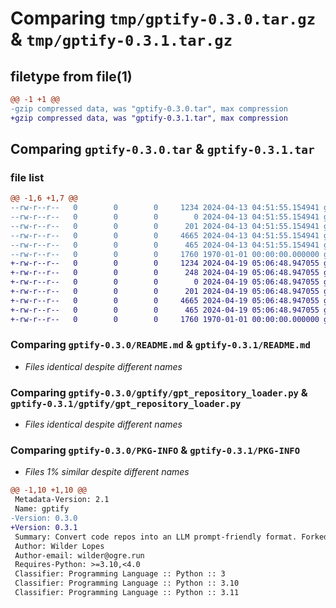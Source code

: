 # Comparing `tmp/gptify-0.3.0.tar.gz` & `tmp/gptify-0.3.1.tar.gz`

## filetype from file(1)

```diff
@@ -1 +1 @@
-gzip compressed data, was "gptify-0.3.0.tar", max compression
+gzip compressed data, was "gptify-0.3.1.tar", max compression
```

## Comparing `gptify-0.3.0.tar` & `gptify-0.3.1.tar`

### file list

```diff
@@ -1,6 +1,7 @@
--rw-r--r--   0        0        0     1234 2024-04-13 04:51:55.154941 gptify-0.3.0/README.md
--rw-r--r--   0        0        0        0 2024-04-13 04:51:55.154941 gptify-0.3.0/gptify/__init__.py
--rw-r--r--   0        0        0      201 2024-04-13 04:51:55.154941 gptify-0.3.0/gptify/cli.py
--rw-r--r--   0        0        0     4665 2024-04-13 04:51:55.154941 gptify-0.3.0/gptify/gpt_repository_loader.py
--rw-r--r--   0        0        0      465 2024-04-13 04:51:55.154941 gptify-0.3.0/pyproject.toml
--rw-r--r--   0        0        0     1760 1970-01-01 00:00:00.000000 gptify-0.3.0/PKG-INFO
+-rw-r--r--   0        0        0     1234 2024-04-19 05:06:48.947055 gptify-0.3.1/README.md
+-rw-r--r--   0        0        0      248 2024-04-19 05:06:48.947055 gptify-0.3.1/gptify/.gptignore
+-rw-r--r--   0        0        0        0 2024-04-19 05:06:48.947055 gptify-0.3.1/gptify/__init__.py
+-rw-r--r--   0        0        0      201 2024-04-19 05:06:48.947055 gptify-0.3.1/gptify/cli.py
+-rw-r--r--   0        0        0     4665 2024-04-19 05:06:48.947055 gptify-0.3.1/gptify/gpt_repository_loader.py
+-rw-r--r--   0        0        0      465 2024-04-19 05:06:48.947055 gptify-0.3.1/pyproject.toml
+-rw-r--r--   0        0        0     1760 1970-01-01 00:00:00.000000 gptify-0.3.1/PKG-INFO
```

### Comparing `gptify-0.3.0/README.md` & `gptify-0.3.1/README.md`

 * *Files identical despite different names*

### Comparing `gptify-0.3.0/gptify/gpt_repository_loader.py` & `gptify-0.3.1/gptify/gpt_repository_loader.py`

 * *Files identical despite different names*

### Comparing `gptify-0.3.0/PKG-INFO` & `gptify-0.3.1/PKG-INFO`

 * *Files 1% similar despite different names*

```diff
@@ -1,10 +1,10 @@
 Metadata-Version: 2.1
 Name: gptify
-Version: 0.3.0
+Version: 0.3.1
 Summary: Convert code repos into an LLM prompt-friendly format. Forked from https://github.com/zackees/gptrepo
 Author: Wilder Lopes
 Author-email: wilder@ogre.run
 Requires-Python: >=3.10,<4.0
 Classifier: Programming Language :: Python :: 3
 Classifier: Programming Language :: Python :: 3.10
 Classifier: Programming Language :: Python :: 3.11
```

